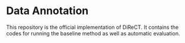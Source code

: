 # Data Annotation
This repository is the official implementation of DiReCT. It contains the codes for running the baseline method as well as automatic evaluation.


